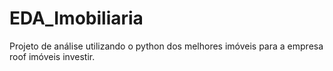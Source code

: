 # EDA_Imobiliaria
Projeto de análise utilizando o python dos melhores imóveis para a empresa roof imóveis investir.

